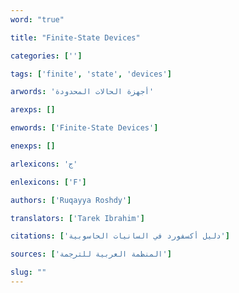 ```yaml
---
word: "true"

title: "Finite-State Devices"

categories: ['']

tags: ['finite', 'state', 'devices']

arwords: 'أجهزة الحالات المحدودة'

arexps: []

enwords: ['Finite-State Devices']

enexps: []

arlexicons: 'ج'

enlexicons: ['F']

authors: ['Ruqayya Roshdy']

translators: ['Tarek Ibrahim']

citations: ['دليل أكسفورد في السانيات الحاسوبية']

sources: ['المنظمة العربية للترجمة']

slug: ""
---
```

